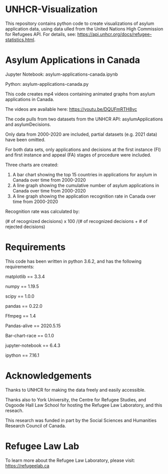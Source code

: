 # UNHCR-Visualization

This repository contains python code to create visualizations of asylum application data, using data ulled from the United Nations High Commission for Refugees API. For details, see: https://api.unhcr.org/docs/refugee-statistics.html.

# Asylum Applications in Canada 

Jupyter Notebook: asylum-applications-canada.ipynb

Python: asylum-applications-canada.py

This code creates mp4 videos containing animated graphs from asylum applications in Canada. 

The videos are available here: https://youtu.be/DQUFmRTH8vc

The code pulls from two datasets from the UNHCR API: asylumApplications and asylumDecisions. 

Only data from 2000-2020 are included, partial datasets (e.g. 2021 data) have been omitted. 

For both data sets, only applications and decisions at the first instance (FI) and first instance and appeal (FA) stages of procedure were included. 

Three charts are created:

1. A bar chart showing the top 15 countries in applications for asylum in Canada over time from 2000-2020
2. A line graph showing the cumulative number of asylum applications in Canada over time from 2000-2020
3. A line graph showing the application recognition rate in Canada over time from 2000-2020

Recognition rate was calculated by:

(# of recognized decisions) x 100 /(# of recognized decisions + # of rejected decisions)

# Requirements

This code has been written in python 3.6.2, and has the following requirements: 

matplotlib == 3.3.4

numpy == 1.19.5

scipy == 1.0.0

pandas == 0.22.0

Ffmpeg == 1.4

Pandas-alive == 2020.5.15 

Bar-chart-race == 0.1.0

jupyter-notebook == 6.4.3

ipython == 7.16.1

# Acknowledgements

Thanks to UNHCR for making the data freely and easily accessible.

Thanks also to York University, the Centre for Refugee Studies, and Osgoode Hall Law School for hosting the Refugee Law Laboratory, and this reseach. 

This research was funded in part by the Social Sciences and Humanities Research Council of Canada.

# Refugee Law Lab

To learn more about the Refugee Law Laboratory, please visit: https://refugeelab.ca
